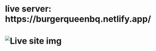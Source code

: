 <h1> live server: https://burgerqueenbq.netlify.app/ <h1>

<img src="img/image-1.jpg" alt="Live site img">